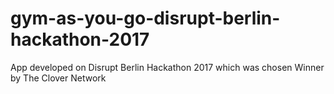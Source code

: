 # gym-as-you-go-disrupt-berlin-hackathon-2017
App developed on Disrupt Berlin Hackathon 2017 which was chosen Winner by The Clover Network
